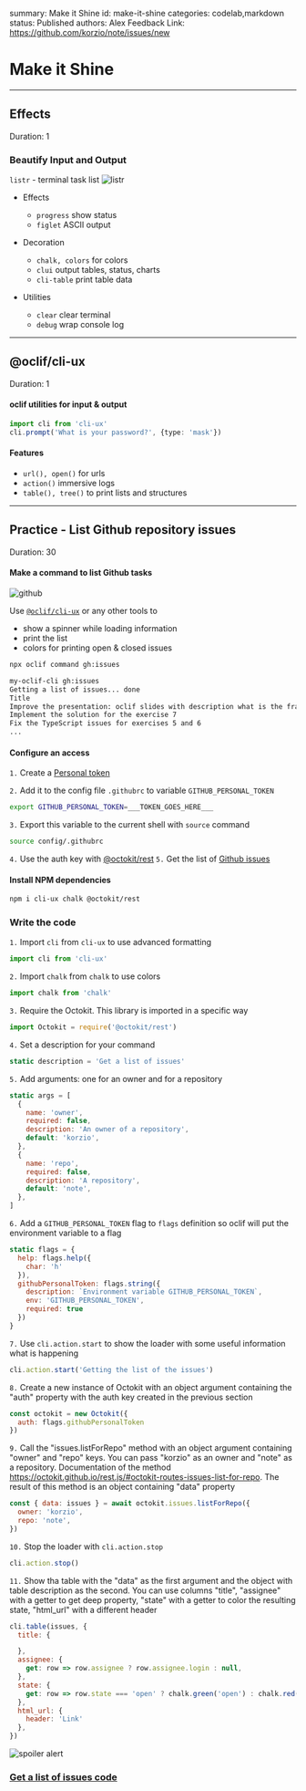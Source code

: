 summary: Make it Shine
id: make-it-shine
categories: codelab,markdown
status: Published 
authors: Alex
Feedback Link: https://github.com/korzio/note/issues/new

# Make it Shine

---

## Effects
Duration: 1

### Beautify Input and Output

`listr` - terminal task list
![listr](assets/listr.gif)

- Effects
  - `progress` show status
  - `figlet` ASCII output

- Decoration
  - `chalk, colors` for colors
  - `clui` output tables, status, charts
  - `cli-table` print table data

- Utilities
  - `clear` clear terminal
  - `debug` wrap console log

---

## @oclif/cli-ux
Duration: 1

#### oclif utilities for input & output

```ts
import cli from 'cli-ux'
cli.prompt('What is your password?', {type: 'mask'})
```

#### Features

- `url(), open()` for urls
- `action()` immersive logs
- `table(), tree()` to print lists and structures

---

## Practice - List Github repository issues
Duration: 30

#### Make a command to list Github tasks 

![github](assets/github.png)

Use [`@oclif/cli-ux`](https://www.npmjs.com/package/cli-ux) or any other tools to

- show a spinner while loading information
- print the list
- colors for printing open & closed issues

```bash
npx oclif command gh:issues
```

```bash
my-oclif-cli gh:issues
Getting a list of issues... done
Title                                                                                                                                   Assignee      State Link                                     
Improve the presentation: oclif slides with description what is the framework is about and slides about flags/args before the exercise… korzio        open  https://github.com/korzio/note/issues/62 
Implement the solution for the exercise 7                                                                                               paulcodiny    open  https://github.com/korzio/note/issues/61 
Fix the TypeScript issues for exercises 5 and 6                                                                                         paulcodiny    open  https://github.com/korzio/note/issues/60
...
```

#### Configure an access

`1.`  Create a [Personal token](https://github.com/settings/tokens)

`2.` Add it to the config file `.githubrc` to variable `GITHUB_PERSONAL_TOKEN`

```bash
export GITHUB_PERSONAL_TOKEN=___TOKEN_GOES_HERE___
```

`3.`  Export this variable to the current shell with `source` command

```bash
source config/.githubrc
```
    
`4.`  Use the auth key with [@octokit/rest](https://octokit.github.io/rest.js/)
`5.`  Get the list of [Github issues](https://octokit.github.io/rest.js/#octokit-routes-issues-list-for-repo)


#### Install NPM dependencies

```bash
npm i cli-ux chalk @octokit/rest
```

### Write the code
`1.` Import `cli` from `cli-ux` to use advanced formatting

```js
import cli from 'cli-ux'
```

`2.` Import `chalk` from `chalk` to use colors

```js
import chalk from 'chalk'
```

`3.` Require the Octokit. This library is imported in a specific way

```js
import Octokit = require('@octokit/rest')
```

`4.` Set a description for your command

```js
static description = 'Get a list of issues'
```

`5.` Add arguments: one for an owner and for a repository

```js
static args = [
  {
    name: 'owner',
    required: false,
    description: 'An owner of a repository',
    default: 'korzio',
  },
  {
    name: 'repo',
    required: false,
    description: 'A repository',
    default: 'note',
  },
]
``` 

`6.` Add a `GITHUB_PERSONAL_TOKEN` flag to `flags` definition so oclif will put the environment variable to a flag
    
```js
static flags = {
  help: flags.help({
    char: 'h'
  }),
  githubPersonalToken: flags.string({
    description: `Environment variable GITHUB_PERSONAL_TOKEN`,
    env: 'GITHUB_PERSONAL_TOKEN',
    required: true
  })
}
```
  
`7.` Use `cli.action.start` to show the loader with some useful information what is happening
    
```js
cli.action.start('Getting the list of the issues')
```
    
`8.` Create a new instance of Octokit with an object argument containing the "auth" property with the auth key created in the previous section
    
```js
const octokit = new Octokit({
  auth: flags.githubPersonalToken
})
```
   
`9.` Call the "issues.listForRepo" method with an object argument containing "owner" and "repo" keys. You can pass "korzio" as an owner and "note" as a repository. Documentation of the method https://octokit.github.io/rest.js/#octokit-routes-issues-list-for-repo.
The result of this method is an object containing "data" property
    
```js
const { data: issues } = await octokit.issues.listForRepo({
  owner: 'korzio',
  repo: 'note',
})
```
    
`10.` Stop the loader with `cli.action.stop`
    
```js
cli.action.stop()
```
    
`11.` Show tha table with the "data" as the first argument and the object with table description as the second. You can use columns "title", "assignee" with a getter to get deep property, "state" with a getter to color the resulting state, "html_url" with a different header

```js
cli.table(issues, {
  title: {

  },
  assignee: {
    get: row => row.assignee ? row.assignee.login : null,
  },
  state: {
    get: row => row.state === 'open' ? chalk.green('open') : chalk.red('closed'),
  },
  html_url: {
    header: 'Link'
  },
})
```

![spoiler alert](assets/spoiler-alert.jpg)

### [Get a list of issues code](https://github.com/korzio/note/blob/master/experiments/my-oclif-cli/src/commands/slack.ts)

<!--     
---

## Additional Practice - Start Working on an Issue
Duration: 30

#### Develop a command [to change assignee](https://octokit.github.io/rest.js/#octokit-routes-issues-add-assigneesf) and [start working on an issue](https://octokit.github.io/rest.js/#octokit-routes-issues-update)

Use `@oclif/cli-ux` - `prompt()` functionality and GraphQL `Github` interface with [`@octokit/graphql`](https://www.npmjs.com/package/@octokit/graphql).

```bash
note manage:github:issues:start
Which issue you want to pick up?
41
Do you want to start working on the issue?
Y
Updated the issue #41 with "In Progress" status
```

![github](assets/github.png)

> The [Apollo-Codegen](https://github.com/apollographql/apollo-codegen) tool can help with generating types from requests. -->
